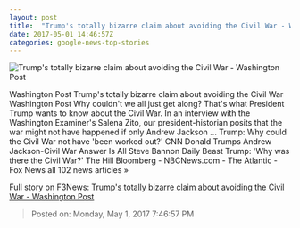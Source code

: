 ```yaml
---
layout: post
title:  "Trump's totally bizarre claim about avoiding the Civil War - Washington Post"
date: 2017-05-01 14:46:57Z
categories: google-news-top-stories
---
```


![Trump's totally bizarre claim about avoiding the Civil War - Washington Post](https://img.washingtonpost.com/rf/image_1484w/2010-2019/WashingtonPost/2017/03/15/National-Politics/Images/Trump_83175-7c9a6-4133.jpg)

Washington Post Trump's totally bizarre claim about avoiding the Civil War Washington Post Why couldn't we all just get along? That's what President Trump wants to know about the Civil War. In an interview with the Washington Examiner's Salena Zito, our president-historian posits that the war might not have happened if only Andrew Jackson ... Trump: Why could the Civil War not have 'been worked out?' CNN Donald Trumps Andrew Jackson-Civil War Answer Is All Steve Bannon Daily Beast Trump: 'Why was there the Civil War?' The Hill Bloomberg - NBCNews.com - The Atlantic - Fox News all 102 news articles »


Full story on F3News: [Trump's totally bizarre claim about avoiding the Civil War - Washington Post](http://www.f3nws.com/n/sbn4GB)

> Posted on: Monday, May 1, 2017 7:46:57 PM
